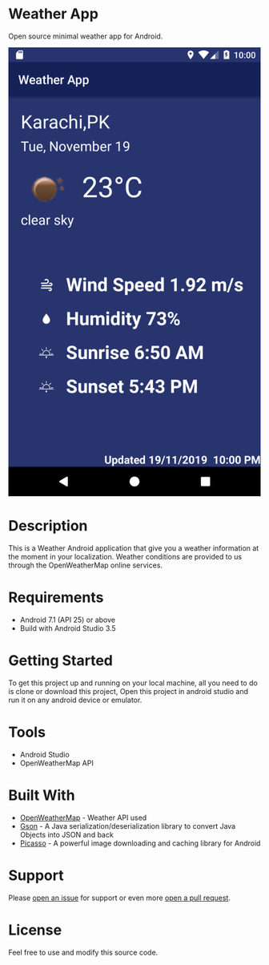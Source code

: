 # Weather App
Open source minimal weather app for Android.

![picture alt](https://github.com/abdullahabbasi852/Weather-APP/blob/master/Screenshot_1574182829.png)

# Description
This is a Weather Android application that give you a weather information at the moment in your localization. Weather conditions are provided to us through the OpenWeatherMap online services.

# Requirements
* Android 7.1 (API 25) or above
* Build with Android Studio 3.5

# Getting Started
To get this project up and running on your local machine, all you need to do is clone or download this project, Open this project in android studio and run it on any android device or emulator.

# Tools
  * Android Studio
  * OpenWeatherMap API

# Built With
* [OpenWeatherMap](https://openweathermap.org/) - Weather API used
* [Gson](https://github.com/google/gson) - A Java serialization/deserialization library to convert Java Objects into JSON and back
* [Picasso](https://square.github.io/picasso/) - A powerful image downloading and caching library for Android

# Support
Please [open an issue](https://github.com/abdullahabbasi852/Weather-APP/issues) for support or even more [open a pull request](https://github.com/abdullahabbasi852/Weather-APP/pulls).

# License
Feel free to use and modify this source code.
